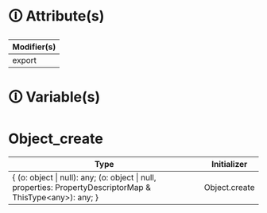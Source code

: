 # &#128712; Attribute(s)

| Modifier(s)                            |
|----------------------------------------|
| export |

# &#128712; Variable(s)

# Object_create

| Type                        | Initializer                       |
|-----------------------------|-----------------------------------|
| { (o: object &#124; null): any; (o: object &#124; null, properties: PropertyDescriptorMap & ThisType&lt;any&gt;): any; } | Object.create |